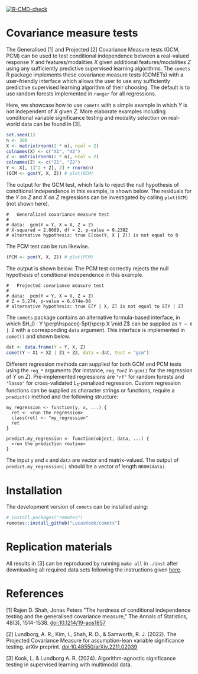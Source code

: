 <!-- badges: start -->
[![R-CMD-check](https://github.com/LucasKook/comet/actions/workflows/R-CMD-check.yaml/badge.svg)](https://github.com/LucasKook/comet/actions/workflows/R-CMD-check.yaml)
<!-- badges: end -->

# Covariance measure tests

The Generalised [1] and Projected [2] Covariance Measure tests (GCM, PCM) can be
used to test conditional independence between a real-valued response $Y$ and
features/modalities $X$ given additional features/modalities $Z$ using any
sufficiently predictive supervised learning algorithms. The `comets` R package
implements these covariance measure tests (COMETs) with a user-friendly
interface which allows the user to use any sufficiently predictive supervised
learning algorithm of their choosing. The default is to use random forests
implemented in `ranger` for all regressions.

Here, we showcase how to use `comets` with a simple example in which $Y$ is
not independent of $X$ given $Z$. More elaborate examples including conditional
variable significance testing and modality selection on real-world data can be
found in [3].

```r
set.seed(1)
n <- 300
X <- matrix(rnorm(2 * n), ncol = 2)
colnames(X) <- c("X1", "X2")
Z <- matrix(rnorm(2 * n), ncol = 2)
colnames(Z) <- c("Z1", "Z2")
Y <- X[, 1]^2 + Z[, 2] + rnorm(n)
(GCM <- gcm(Y, X, Z)) # plot(GCM)
```

The output for the GCM test, which fails to reject the null hypothesis of
conditional independence in this example, is shown below. The residuals
for the $Y$ on $Z$ and $X$ on $Z$ regressions can be investigated by
calling `plot(GCM)` (not shown here).

```
#   Generalized covariance measure test
#
# data:  gcm(Y = Y, X = X, Z = Z)
# X-squared = 2.8689, df = 2, p-value = 0.2382
# alternative hypothesis: true E[cov(Y, X | Z)] is not equal to 0
```

The PCM test can be run likewise.

```r
(PCM <- pcm(Y, X, Z)) # plot(PCM)
```

The output is shown below: The PCM test correctly rejects the null hypothesis of
conditional independence in this example.

```
#   Projected covariance measure test
#
# data:  pcm(Y = Y, X = X, Z = Z)
# Z = 5.274, p-value = 6.674e-08
# alternative hypothesis: true E[Y | X, Z] is not equal to E[Y | Z]
```

The `comets` package contains an alternative formula-based interface,
in which $H_0 : Y \perp\hspace{-5pt}\perp X \mid Z$ can be supplied
as `Y ~ X | Z` with a corresponding `data` argument. This interface
is implemented in `comet()` and shown below.

```r
dat <- data.frame(Y = Y, X, Z)
comet(Y ~ X1 + X2 | Z1 + Z2, data = dat, test = "gcm")
```

Different regression methods can supplied for both GCM and PCM tests
using the `reg_*` arguments (for instance, `reg_YonZ` in `gcm()` for
the regression of $Y$ on $Z$). Pre-implemented regressions are `"rf"`
for random forests and `"lasso"` for cross-validated $L_1$-penalized
regression. Custom regression functions can be supplied as character
strings or functions, require a `predict()` method and the following
structure:

```
my_regression <- function(y, x, ...) {
  ret <- <run the regression>
  class(ret) <- "my_regression"
  ret
}

predict.my_regression <- function(object, data, ...) {
  <run the prediction routine>
}
```

The input `y` and `x` and `data` are vector and matrix-valued. The output of
`predict.my_regression()` should be a vector of length `NROW(data)`.

# Installation

The development version of `comets` can be installed using:

```r
# install.packages("remotes")
remotes::install_github("LucasKook/comets")
```

# Replication materials

All results in [3] can be reproduced by running `make all` in `./inst`
after downloading all required data sets following the instructions 
given [here](TODO).

# References

[1] Rajen D. Shah, Jonas Peters "The hardness of conditional independence
testing and the generalised covariance measure," The Annals of Statistics,
48(3), 1514-1538. [doi:10.1214/19-aos1857](https://doi.org/10.1214/19-aos1857)

[2] Lundborg, A. R., Kim, I., Shah, R. D., & Samworth, R. J. (2022). The
Projected Covariance Measure for assumption-lean variable significance testing.
arXiv preprint.
[doi:10.48550/arXiv.2211.02039](https://doi.org/10.48550/arXiv.2211.02039)

[3] Kook, L. & Lundborg A. R. (2024). Algorithm-agnostic significance testing in
supervised learning with multimodal data.
